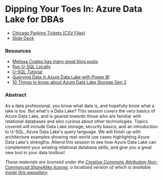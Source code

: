 # Dipping Your Toes In: Azure Data Lake for DBAs

* [Chicago Parking Tickets (CSV Files)](https://bobpusateri.blob.core.windows.net/shared/DemoData/ParkingTicketsCSV.7z)
* [Slide Deck](https://bobpusateri.blob.core.windows.net/shared/DemoData/DataLakeIntroDeck.pdf)

### Resources
* [Melissa Coates has many great blog posts](https://www.sqlchick.com/entries/tag/Azure+Data+Lake)
* [Run U-SQL Locally](https://docs.microsoft.com/en-us/azure/data-lake-analytics/data-lake-analytics-data-lake-tools-local-run)
* [U-SQL Tutorial](https://saveenr.gitbooks.io/usql-tutorial/content/)
* [Querying Data in Azure Data Lake with Power BI](https://www.sqlchick.com/entries/2018/5/6/querying-data-in-azure-data-lake-store-with-power-bi)
* [10 Things to know about Azure Data Lake Storage Gen 2](https://www.blue-granite.com/blog/10-things-to-know-about-azure-data-lake-storage-gen2)

### Abstract
As a data professional, you know what data is, and hopefully know what a lake is too. But what's a Data Lake? This session covers the very basics of Azure Data Lake, and is geared towards those who are familiar with relational databases and also curious about other technologies. Topics covered will include Data Lake storage, security basics, and an introduction to U-SQL, Azure Data Lake's query language. We will finish up with architecture examples showing real-world use cases highlighting Azure Data Lake's strengths. Attend this session to see how Azure Data Lake can complement your existing relational database skills, and give you a great new tool in your data toolbox!

_These materials are licensed under the [Creative Commons Attribution Non-Commercial ShareAlike license](https://creativecommons.org/licenses/by-nc-sa/4.0/), a localized version of which is available [inside this repository](https://github.com/BobPusateri/PresentationDemos/blob/master/License.md)._